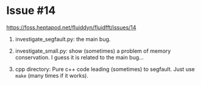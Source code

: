 # Issue #14

https://foss.heptapod.net/fluiddyn/fluidfft/issues/14

1. investigate_segfault.py: the main bug.

2. investigate_small.py: show (sometimes) a problem of memory conservation. I
   guess it is related to the main bug...

3. cpp directory: Pure c++ code leading (sometimes) to segfault. Just use `make`
   (many times if it works).

